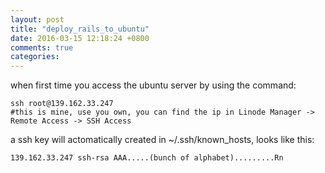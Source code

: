 ```yaml
---
layout: post
title: "deploy_rails_to_ubuntu"
date: 2016-03-15 12:18:24 +0800
comments: true
categories: 
---
```


when first time you access the ubuntu server by using the command:

```
ssh root@139.162.33.247
#this is mine, use you own, you can find the ip in Linode Manager -> Remote Access -> SSH Access
```

a ssh key will actomatically created in ~/.ssh/known_hosts, looks like this:

```
139.162.33.247 ssh-rsa AAA.....(bunch of alphabet).........Rn
```


